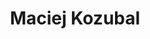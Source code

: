 ---
layout: splash
title: "Maciej Kozubal"
author_profile: true
excerpt: "Full-stack Data Scientist · ML/MLOps Engineer · LLM & GenAI Practitioner"

# header:
#   overlay_image: /assets/images/background.jpg 
#   overlay_filter: 0.5 # Optional: Adjusts the darkness/brightness of the overlay (0.0 - 1.0)
  # actions: # Optional: Add buttons
  #   - label: "Learn More"
  #     url: "/about/"
---